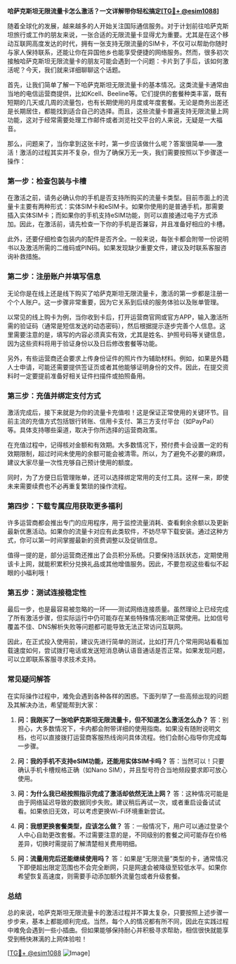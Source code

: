 **哈萨克斯坦无限流量卡怎么激活？一文详解带你轻松搞定[[TG💪+ @esim1088](https://t.me/s/esim1088)]**

随着全球化的发展，越来越多的人开始关注国际通信服务。对于计划前往哈萨克斯坦旅行或工作的朋友来说，一张合适的无限流量卡显得尤为重要。尤其是在这个移动互联网高度发达的时代，拥有一张支持无限流量的SIM卡，不仅可以帮助你随时与家人保持联系，还能让你在异国他乡也能享受便捷的网络服务。然而，很多初次接触哈萨克斯坦无限流量卡的朋友可能会遇到一个问题：卡片到了手后，该如何激活呢？今天，我们就来详细聊聊这个话题。

首先，让我们简单了解一下哈萨克斯坦无限流量卡的基本情况。这类流量卡通常由当地的电信运营商提供，比如Kcell、Beeline等。它们提供的套餐种类丰富，既有短期的几天或几周的流量包，也有长期使用的月度或年度套餐。无论是商务出差还是长期居住，都能找到适合自己的选择。而且，这些流量卡普遍支持无限流量上网功能，这对于经常需要处理工作邮件或者浏览社交平台的人来说，无疑是一大福音。

那么，问题来了，当你拿到这张卡时，第一步应该做什么呢？答案很简单——激活！激活的过程其实并不复杂，但为了确保万无一失，我们需要按照以下步骤逐一操作：

### **第一步：检查包装与卡槽**
在激活之前，请务必确认你的手机是否支持所购买的流量卡类型。目前市面上的流量卡主要有两种形式：实体SIM卡和eSIM卡。如果你使用的是普通手机，那需要插入实体SIM卡；而如果你的手机支持eSIM功能，则可以直接通过电子方式添加。因此，在激活前，请先检查一下你的手机是否兼容，并且准备好相应的卡槽。

此外，还要仔细检查包装内的配件是否齐全。一般来说，每张卡都会附带一份说明书以及激活所需的二维码或PIN码。如果发现缺少重要文件，建议及时联系客服咨询补救措施。

### **第二步：注册账户并填写信息**
无论你是在线上还是线下购买了哈萨克斯坦无限流量卡，激活的第一步都是注册一个个人账户。这一步骤非常重要，因为它关系到后续的服务体验以及账单管理。

以常见的线上购卡为例，当你收到卡后，打开运营商官网或官方APP，输入激活所需的验证码（通常是短信发送的动态密码），然后根据提示逐步完善个人信息。这里需要注意的是，填写的内容必须真实有效，尤其是姓名、护照号码等关键信息，因为这些资料将用于验证身份以及日后修改套餐等功能。

另外，有些运营商还会要求上传身份证件的照片作为辅助材料。例如，如果是外籍人士申请，可能还需要提供签证页或者其他能够证明身份的文件。因此，在提交资料时一定要提前准备好相关证件扫描件或拍照备用。

### **第三步：充值并绑定支付方式**
激活完成后，接下来就是为你的流量卡充值啦！这是保证正常使用的关键环节。目前主流的充值方式包括银行转账、信用卡支付、第三方支付平台（如PayPal）等。具体支持哪些渠道，取决于你所选择的运营商政策。

在充值过程中，记得核对金额和有效期。大多数情况下，预付费卡会设置一定的有效期限制，超过时间未使用的余额可能会被清零。所以，为了避免不必要的麻烦，建议大家尽量一次性充够自己预计使用的额度。

同时，为了方便日后管理账单，还可以选择绑定常用的支付工具。这样一来，即使未来需要续费也不必再重复繁琐的操作流程。

### **第四步：下载专属应用获取更多福利**
许多运营商都会推出专门的应用程序，用于监控流量消耗、查看剩余余额以及更新最新优惠活动。如果你的流量卡对应有此类软件，不妨尽早下载安装。通过这种方式，你可以第一时间掌握最新的资费调整以及促销信息。

值得一提的是，部分运营商还推出了会员积分系统。只要保持活跃状态，定期使用该卡上网，就能积累积分兑换礼品或其他增值服务。因此，不要忽视这些看似不起眼的小福利哦！

### **第五步：测试连接稳定性**
最后一步，也是最容易被忽略的一环——测试网络连接质量。虽然理论上已经完成了所有激活步骤，但实际运行中仍可能存在某些特殊情况影响正常使用。比如信号覆盖不佳、DNS解析失败等问题都可能导致无法正常访问互联网。

因此，在正式投入使用前，建议先进行简单的测试，比如打开几个常用网站看看加载速度如何，尝试拨打电话或发送短消息确认语音通话是否正常。如果发现问题，可以立即联系客服寻求技术支持。

### **常见疑问解答**
在实际操作过程中，难免会遇到各种各样的困惑。下面列举了一些高频出现的问题及其解决办法，希望能帮到大家：

1. **问：我刚买了一张哈萨克斯坦无限流量卡，但不知道怎么激活怎么办？**
   答：别担心，大多数情况下，卡内都会附带详细的使用指南。如果没有随附说明文档，也可以直接拨打运营商客服热线询问具体流程。他们会耐心指导你完成每一步骤。

2. **问：我的手机不支持eSIM功能，还能用实体SIM卡吗？**
   答：当然可以！只要确认手机卡槽规格正确（如Nano SIM），并且型号符合当地频段要求即可放心使用。

3. **问：为什么我已经按照指示完成了激活却依然无法上网？**
   答：这种情况可能是由于网络延迟导致的数据同步失败。建议稍后再试一次，或者重启设备试试看。如果依旧无效，可以考虑更换Wi-Fi环境重新尝试。

4. **问：我想更换套餐类型，应该怎么做？**
   答：一般情况下，用户可以通过登录个人中心自助更改套餐。不过需要注意的是，不同级别的套餐之间可能存在价格差异，切换时需提前了解清楚相关费用明细。

5. **问：流量用完后还能继续使用吗？**
   答：如果是“无限流量”类型的卡，通常情况下即便超出限定范围也不会完全断网，只是网速会被降级至较低水平。如果你希望恢复高速度，则需要手动添加额外流量包或者升级套餐。

### **总结**
总的来说，哈萨克斯坦无限流量卡的激活过程并不算太复杂，只要按照上述步骤一步步来，基本上都能顺利完成。当然，每个人的情况都有所不同，因此在实践过程中难免会遇到一些小插曲。但如果能够保持耐心并积极寻求帮助，相信很快就能享受到畅快淋漓的上网体验啦！

[[TG💪+ @esim1088](https://t.me/s/esim1088) ![Image](https://i.postimg.cc/4NQfJmqS/Snipaste-2025-05-13-00-14-12.png)]